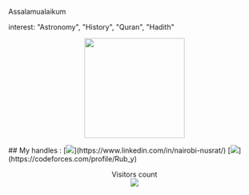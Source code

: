 Assalamualaikum


interest: "Astronomy", "History", "Quran", "Hadith"
<p align = "center">
<img height="200" src="https://github-profile-trophy.vercel.app/?username=appledora&theme=tokyonight&no-frame=true&row=2&margin-w=5&margin-h=5&count_private=true&title=Commit,Repositories,Followers,PullRequest,Issues"/>


<p/>
## My handles :
 [<img src="https://img.shields.io/badge/LinkedIn-211e1b?style=for-the-badge&logo=LINKEDIN&logoColor=8a2be2">](https://www.linkedin.com/in/nairobi-nusrat/) 
 [<img src="https://img.shields.io/badge/CodeForces-211e1b?style=for-the-badge&logo=stackoverflow&logoColor=8a2be2">](https://codeforces.com/profile/Rub_y) 


<p align="center"> 
  Visitors count<br>
  <img src="https://profile-counter.glitch.me/appledora/count.svg" />
</p>

